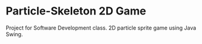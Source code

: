 # Particle-Skeleton 2D Game

Project for Software Development class.  2D particle sprite game using Java Swing.
